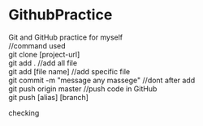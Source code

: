 # GithubPractice
Git and GitHub practice for myself <br>
//command used<br>
git clone [project-url]<br>
git add . //add all file<br>
git add [file name] //add specific file<br>
git commit -m "message any massege" //dont after add<br> 
git push origin master //push code in GitHub<br>
git push [alias] [branch] <br>

checking